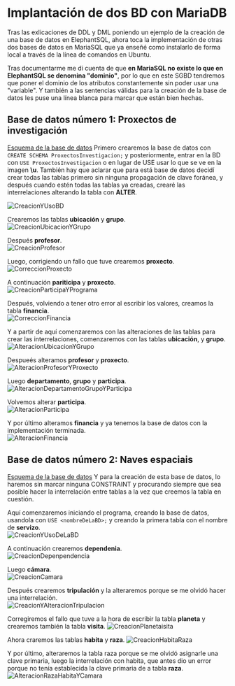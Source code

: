 # Implantación de dos BD con MariaDB

Tras las exlicaciones de DDL y DML poniendo un ejemplo de la creación de una base de datos en ElephantSQL, ahora toca la implementación de otras dos bases de datos en MariaSQL que ya enseñé como instalarlo de forma local a través de la línea de comandos en Ubuntu.  

Tras documentarme me di cuenta de que **en MariaSQL no existe lo que en ElephantSQL se denomina "dominio"**, por lo que en este SGBD tendremos que poner el dominio de los atributos constantemente sin poder usar una "variable". Y también a las sentencias válidas para la creación de la base de datos les puse una línea blanca para marcar que están bien hechas.  

## Base de datos número 1: Proxectos de investigación

[Esquema de la base de datos](https://github.com/davidgchaves/first-steps-with-git-and-github-wirtz-asir1-and-dam1/tree/master/exercicios-ddl/1-proxectos-de-investigacion)
Primero crearemos la base de datos con ```CREATE SCHEMA ProxectosInvestigacion;``` y posteriormente, entrar en la BD con ```USE ProxectosInvestigacion``` o en lugar de USE usar lo que se ve en la imagen **\u**. También hay que aclarar que para está base de datos decidí crear todas las tablas primero sin ninguna propagación de clave foránea, y después cuando estén todas las tablas ya creadas, crearé las interrelaciones alterando la tabla con **ALTER**.

![CreacionYUsoBD](./img/3_1/1.PNG)

Crearemos las tablas **ubicación** y **grupo**.  
![CreacionUbicacionYGrupo](./img/3_1/2.PNG)

Después **profesor**.  
![CreacionProfesor](./img/3_1/3.PNG)

Luego, corrigiendo un fallo que tuve crearemos **proxecto**.  
![CorreccionProxecto](./img/3_1/4.PNG)

A continuación **pariticipa** y **proxecto**.  
![CreacionParticipaYPrograma](./img/3_1/5.PNG)

Después, volviendo a tener otro error al escribir los valores, creamos la tabla **financia**.  
![CorreccionFinancia](./img/3_1/6.PNG)

Y a partir de aquí comenzaremos con las alteraciones de las tablas para crear las interrelaciones, comenzaremos con las tablas **ubicación**, y **grupo**.  
![AlteracionUbicacionYGrupo](./img/3_1/8.PNG)

Despueés alteramos **profesor** y **proxecto**.  
![AlteracionProfesorYProxecto](./img/3_1/9.PNG)

Luego **departamento**, **grupo** y **participa**.  
![AlteracionDepartamentoGrupoYParticipa](./img/3_1/10.PNG)

Volvemos alterar **participa**.  
![AlteracionParticipa](./img/3_1/11.PNG)

Y por último alteramos **financia** y ya tenemos la base de datos con la implementación terminada.  
![AlteracionFinancia](./img/3_1/12.PNG)  

## Base de datos número 2: Naves espaciais

[Esquema de la base de datos](https://github.com/davidgchaves/first-steps-with-git-and-github-wirtz-asir1-and-dam1/tree/master/exercicios-ddl/2-naves-espaciais)
Y para la creación de esta base de datos, lo haremos sin marcar ninguna CONSTRAINT y procurando siempre que sea posible hacer la interrelación entre tablas a la vez que creemos la tabla en cuestión.  

Aquí comenzaremos iniciando el programa, creando la base de datos, usandola con ```USE <nombreDeLaBD>;``` y creando la primera tabla con el nombre de **servizo**.  
![CreacionYUsoDeLaBD](./img/3_2/1.PNG)

A continuación crearemos **dependenia**.  
![CreacionDepenpendencia](./img/3_2/2.PNG)

Luego **cámara**.  
![CreacionCamara](./img/3_2/3.PNG)

Después crearemos **tripulación** y la alteraremos porque se me olvidó hacer una interrelación.  
![CreacionYAlteracionTripulacion](./img/3_2/4.PNG)

Corregiremos el fallo que tuve a la hora de escribir la tabla **planeta** y crearemos también la tabla **visita**.
![CreacionPlanetaisita](./img/3_2/5.PNG)

Ahora craremos las tablas **habita** y **raza**.
![CreacionHabitaRaza](./img/3_2/6.PNG)

Y por último, alteraremos la tabla raza porque se me olvidó asignarle una clave primaria, luego la interrelación con habita, que antes dio un error porque no tenía establecida la clave primaria de a tabla **raza**.
![AlteracionRazaHabitaYCamara](./img/3_2/7.PNG)
